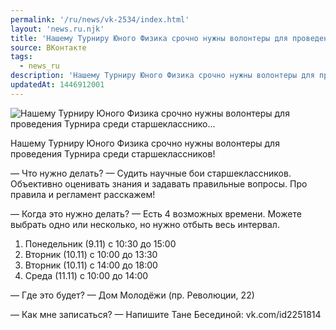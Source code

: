 ```yaml
---
permalink: '/ru/news/vk-2534/index.html'
layout: 'news.ru.njk'
title: 'Нашему Турниру Юного Физика срочно нужны волонтеры для проведения Турнира среди старшекласснико'
source: ВКонтакте
tags:
  - news_ru
description: 'Нашему Турниру Юного Физика срочно нужны волонтеры для проведения Турнира среди старшекласснико…'
updatedAt: 1446912001
---
```

![Нашему Турниру Юного Физика срочно нужны волонтеры для проведения Турнира среди старшекласснико…](https://sun9-61.userapi.com/impf/c627117/v627117484/1a5a5/Sz1KAuldYQs.jpg?size=1280x720&quality=96&sign=9527e3f8bb165a4787080422e970538a&c_uniq_tag=ScppqLIKSVqT1lBhBLc2Bv3oqhAlAwG1aD5OVaRd7pg&type=album)

Нашему Турниру Юного Физика срочно нужны волонтеры для проведения Турнира среди старшеклассников!

— Что нужно делать?
— Судить научные бои старшеклассников. Объективно оценивать знания и задавать правильные вопросы. Про правила и регламент расскажем!

— Когда это нужно делать?
— Есть 4 возможных времени. Можете выбрать одно или несколько, но нужно отбыть весь интервал.
1. Понедельник (9.11) с 10:30 до 15:00
2. Вторник (10.11) с 10:00 до 13:30
3. Вторник (10.11) с 14:00 до 18:00
4. Среда (11.11) с 10:00 до 14:00

— Где это будет?
— Дом Молодёжи (пр. Революции, 22)

— Как мне записаться?
— Напишите Тане Бесединой: vk.com/id2251814
